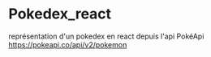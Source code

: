 # Pokedex_react

représentation d'un pokedex en react depuis l'api PokéApi https://pokeapi.co/api/v2/pokemon
